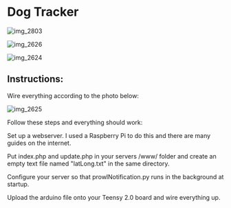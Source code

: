 # Dog Tracker

![img_2803](https://cloud.githubusercontent.com/assets/11162612/24149043/9978aee0-0e17-11e7-9968-97681e3d9f7f.JPG)

![img_2626](https://cloud.githubusercontent.com/assets/11162612/24115079/96f33ca2-0d78-11e7-9360-e2311cb125b8.JPG)

![img_2624](https://cloud.githubusercontent.com/assets/11162612/24115087/9bbb3780-0d78-11e7-81a8-f1f7ffdaafb4.JPG)

## Instructions:

Wire everything according to the photo below:

![img_2625](https://cloud.githubusercontent.com/assets/11162612/24115075/9476b0da-0d78-11e7-843f-92503537e4de.png)

Follow these steps and everything should work:

Set up a webserver. I used a Raspberry Pi to do this and there are many guides on the internet.

Put index.php and update.php in your servers /www/ folder and create an empty text file named "latLong.txt" in the same directory.

Configure your server so that prowlNotification.py runs in the background at startup.

Upload the arduino file onto your Teensy 2.0 board and wire everything up.



